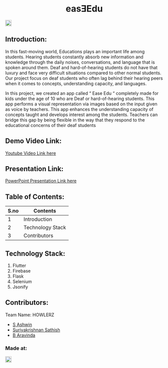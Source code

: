 <h1 align="center">easƎEdu</h1>
<p align="center">
</p>

<a href="https://hack36.com"> <img src="http://bit.ly/BuiltAtHack36" height=20px> </a>


## Introduction:
In this fast-moving world, Educations plays an important life among students. Hearing students constantly absorb new information and knowledge through the daily noises, conversations, and language that is spoken around them. Deaf and hard-of-hearing students do not have that luxury and face very difficult situations compared to other normal students. Our project focus on deaf students who often lag behind their hearing peers when it comes to concepts, understanding capacity, and languages. 

In this project, we created an app called “ Ease Edu “ completely made for kids under the age of 10 who are Deaf or hard-of-hearing students. This app performs a visual representation via images based on the input given as voice by teachers. This app enhances the understanding capacity of concepts taught and develops interest among the students. Teachers can bridge this gap by being flexible in the way that they respond to the educational concerns of their deaf students
  
## Demo Video Link:
  <a href="https://youtu.be/xfZDtPcOo8g">Youtube Video Link here</a>
  
## Presentation Link:
  <a href="https://docs.google.com/presentation/d/1NBwobnxofl2CU8NLJ1raEdCWP0ioFlPMOUPwTV6DdiU/edit?usp=sharing"> PowerPoint Presentation Link here </a>
  
  
## Table of Contents:
S.no | Contents
------------ | -------------
1 | Introduction
2 | Technology Stack
3 | Contributors

## Technology Stack:
  1) Flutter
  2) Firebase
  3) Flask
  4) Selenium
  5) Jsonify
  

## Contributors:

Team Name: HOWLERZ

* [S Ashwin](https://github.com/ash-02)
* [Suriyakrishnan Sathish](https://github.com/suriya-1403)
* [B Aravinda](https://github.com/Aravinda214)



### Made at:
<a href="https://hack36.com"> <img src="http://bit.ly/BuiltAtHack36" height=20px> </a>
